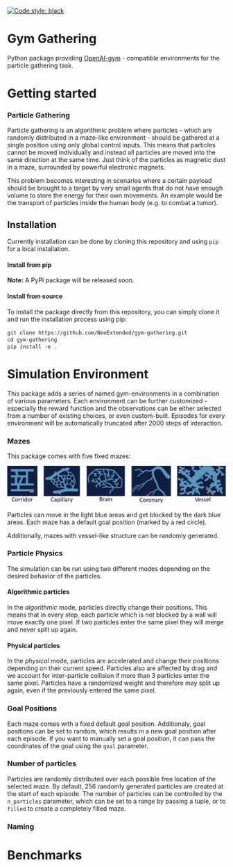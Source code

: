 [![Code style: black](https://img.shields.io/badge/code%20style-black-000000.svg)](https://github.com/psf/black)

# Gym Gathering

Python package providing [OpenAI-gym](https://github.com/openai/gym) - compatible environments for the particle gathering task.

# Getting started

### Particle Gathering
Particle gathering is an algorithmic problem where particles - which are randomly distributed in a maze-like environment - should be gathered at a single position using only global control inputs.
This means that particles cannot be moved individually and instead all particles are moved into the same direction at the same time. 
Just think of the particles as magnetic dust in a maze, surrounded by powerful electronic magnets.

This problem becomes interesting in scenarios where a certain payload should be brought to a target by very small agents that do not have enough volume to store the energy for their own movements. 
An example would be the transport of particles inside the human body (e.g. to combat a tumor).

## Installation
Currently installation can be done by cloning this repository and using `pip` for a local installation. 

#### Install from pip
**Note:** A PyPI package will be released soon.

#### Install from source
To install the package directly from this repository, you can simply clone it and run the installation process using pip:
```
git clone https://github.com/NeoExtended/gym-gathering.git
cd gym-gathering
pip install -e .
```

# Simulation Environment
This package adds a series of named gym-environments in a combination of various parameters.
Each environment can be further customized - especially the reward function and the observations can be either selected from a number of existing choices, or even custom-built.
Episodes for every environment will be automatically truncated after 2000 steps of interaction.


### Mazes
This package comes with five fixed mazes:

![This is an image](docs/images/Instances.png)

Particles can move in the light blue areas and get blocked by the dark blue areas.
Each maze has a default goal position (marked by a red circle).

Additionally, mazes with vessel-like structure can be randomly generated. 

### Particle Physics
The simulation can be run using two different modes depending on the desired behavior of the particles.

#### Algorithmic particles
In the *algorithmic* mode, particles directly change their positions.
This means that in every step, each particle which is not blocked by a wall will move exactly one pixel.
If two particles enter the same pixel they will merge and never split up again.

#### Physical particles
In the *physical* mode, particles are accelerated and change their positions depending on their current speed.
Particles also are affected by drag and we account for inter-particle collision if more than 3 particles enter the same pixel.
Particles have a randomized weight and therefore may split up again, even if the previously entered the same pixel.

### Goal Positions
Each maze comes with a fixed default goal position. 
Additionaly, goal positions can be set to random, which results in a new goal position after each episode.
If you want to manually set a goal position, it can pass the coordinates of the goal using the `goal` parameter.

### Number of particles
Particles are randomly distributed over each possible free location of the selected maze.
By default, 256 randomly generated particles are created at the start of each episode.
The number of particles can be controlled by the `n_particles` parameter, which can be set to a range by passing a tuple, or to `filled` to create a completely filled maze.

### Naming


# Benchmarks